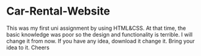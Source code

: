 # Car-Rental-Website
This was my first uni assignment by using HTML&CSS.
At that time, the basic knowledge was poor so the design and functionality is terrible.
I will change it from now. 
If you have any idea, download it change it. Bring your idea to it.
Cheers
